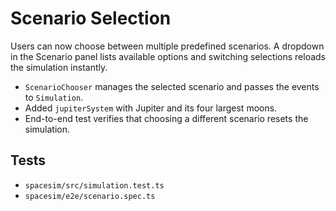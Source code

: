 # Scenario Selection

Users can now choose between multiple predefined scenarios.
A dropdown in the Scenario panel lists available options and
switching selections reloads the simulation instantly.
- `ScenarioChooser` manages the selected scenario and passes
  the events to `Simulation`.
- Added `jupiterSystem` with Jupiter and its four largest moons.
- End-to-end test verifies that choosing a different scenario
  resets the simulation.

## Tests
- `spacesim/src/simulation.test.ts`
- `spacesim/e2e/scenario.spec.ts`
